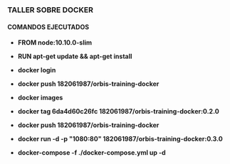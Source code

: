 
### **TALLER SOBRE DOCKER**

#### **COMANDOS EJECUTADOS**


* **FROM node:10.10.0-slim**

* **RUN apt-get update && apt-get install**

* **docker login**

* **docker push 182061987/orbis-training-docker**

* **docker images**

* **docker tag 6da4d60c26fc 182061987/orbis-training-docker:0.2.0**

* **docker push 182061987/orbis-training-docker**

* **docker run -d -p "1080:80" 182061987/orbis-training-docker:0.3.0**

* **docker-compose -f ./docker-compose.yml up -d**